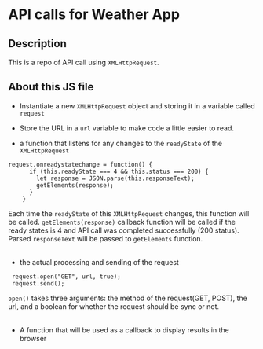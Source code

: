 # API calls for Weather App


## Description
This is a repo of API call using `XMLHttpRequest`. 


## About this JS file
- Instantiate a new `XMLHttpRequest` object and storing it in a variable called `request`

- Store the URL in a `url` variable to make code a little easier to read.

- a function that listens for any changes to the `readyState` of the `XMLHttpRequest`
```
request.onreadystatechange = function() {
      if (this.readyState === 4 && this.status === 200) {
        let response = JSON.parse(this.responseText);
        getElements(response);
      }
    }

```
Each time the `readyState` of this `XMLHttpRequest` changes, this function will be called. `getElements(response)` callback function will be called if the ready states is 4 and API call was completed successfully (200 status). Parsed `responseText` will be passed to `getElements` function.<br/><br/>

- the actual processing and sending of the request
```
 request.open("GET", url, true);
 request.send();
 ```
`open()` takes three arguments: the method of the request(GET, POST), the url, and a boolean for whether the request should be sync or not.<br/><br/>


- A function that will be used as a callback to display results in the browser



